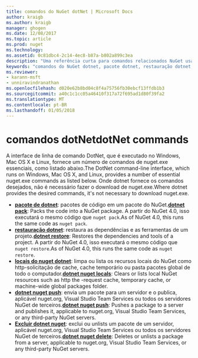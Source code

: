 ```yaml
---
title: comandos do NuGet dotNet | Microsoft Docs
author: kraigb
ms.author: kraigb
manager: ghogen
ms.date: 12/08/2017
ms.topic: article
ms.prod: nuget
ms.technology: 
ms.assetid: 0c81dbc4-2c14-4ec8-b87a-b802a899c3ea
description: "Uma referência curta para comandos relacionados NuGet usando a interface de linha de comando dotnet."
keywords: "comandos do NuGet dotnet, pacote dotnet, restauração dotnet, dotnet nuget locais, dotnet nuget push, dotnet nuget delete"
ms.reviewer:
- karann-msft
- unniravindranathan
ms.openlocfilehash: d020e62b8bd04c8f4a75756fb30ebcf13ffdb1b3
ms.sourcegitcommit: a40c1c1cc05a46410f317a72f695ad1d80f39fa2
ms.translationtype: MT
ms.contentlocale: pt-BR
ms.lasthandoff: 01/05/2018
---
```

# <a name="dotnet-commands"></a><span data-ttu-id="591ac-104">comandos dotNet</span><span class="sxs-lookup"><span data-stu-id="591ac-104">dotNet commands</span></span>

<span data-ttu-id="591ac-105">A interface de linha de comando DotNet, que é executado no Windows, Mac OS X e Linux, fornece um número de comandos de nuget.exe essenciais, como listado abaixo.</span><span class="sxs-lookup"><span data-stu-id="591ac-105">The DotNet command-line interface, which runs on Windows, Mac OS X, and Linux, provides a number of essential nuget.exe commands as listed below.</span></span> <span data-ttu-id="591ac-106">Onde dotnet fornece os comandos desejados, não é necessário fazer o download de nuget.exe.</span><span class="sxs-lookup"><span data-stu-id="591ac-106">Where dotnet provides the desired commands, it's not necessary to download nuget.exe.</span></span>

- <span data-ttu-id="591ac-107">[**pacote de dotnet**](/dotnet/core/tools/dotnet-pack?tabs=netcore2x): pacotes de código em um pacote do NuGet.</span><span class="sxs-lookup"><span data-stu-id="591ac-107">[**dotnet pack**](/dotnet/core/tools/dotnet-pack?tabs=netcore2x): Packs the code into a NuGet package.</span></span> <span data-ttu-id="591ac-108">A partir do NuGet 4.0, isso executará o mesmo código que `nuget pack`.</span><span class="sxs-lookup"><span data-stu-id="591ac-108">As of NuGet 4.0, this runs the same code as `nuget pack`.</span></span>
- <span data-ttu-id="591ac-109">[**restauração dotnet**](/dotnet/core/tools/dotnet-restore?tabs=netcore2x): restaura as dependências e as ferramentas de um projeto.</span><span class="sxs-lookup"><span data-stu-id="591ac-109">[**dotnet restore**](/dotnet/core/tools/dotnet-restore?tabs=netcore2x): Restores the dependencies and tools of a project.</span></span> <span data-ttu-id="591ac-110">A partir do NuGet 4.0, isso executará o mesmo código que `nuget restore`.</span><span class="sxs-lookup"><span data-stu-id="591ac-110">As of NuGet 4.0, this runs the same code as `nuget restore`.</span></span>
- <span data-ttu-id="591ac-111">[**locais do nuget dotnet**](/dotnet/core/tools/dotnet-nuget-locals): limpa ou lista os recursos locais do NuGet como http-solicitação de cache, cache temporário ou pasta pacotes global de todo o computador.</span><span class="sxs-lookup"><span data-stu-id="591ac-111">[**dotnet nuget locals**](/dotnet/core/tools/dotnet-nuget-locals): Clears or lists local NuGet resources such as http the -request cache, temporary cache, or machine-wide global packages folder.</span></span>
- <span data-ttu-id="591ac-112">[**dotnet nuget push**](/dotnet/core/tools/dotnet-nuget-push): envia um pacote para um servidor e o publica, aplicável nuget.org, Visual Studio Team Services ou todos os servidores NuGet de terceiros.</span><span class="sxs-lookup"><span data-stu-id="591ac-112">[**dotnet nuget push**](/dotnet/core/tools/dotnet-nuget-push): Pushes a package to a server and publishes it, applicable to nuget.org, Visual Studio Team Services, or any third-party NuGet servers.</span></span>
- <span data-ttu-id="591ac-113">[**Excluir dotnet nuget**](/dotnet/core/tools/dotnet-nuget-delete): exclui ou unlists um pacote de um servidor, aplicável nuget.org, Visual Studio Team Services ou todos os servidores NuGet de terceiros.</span><span class="sxs-lookup"><span data-stu-id="591ac-113">[**dotnet nuget delete**](/dotnet/core/tools/dotnet-nuget-delete): Deletes or unlists a package from a  server, applicable to nuget.org, Visual Studio Team Services, or any third-party NuGet servers.</span></span>
